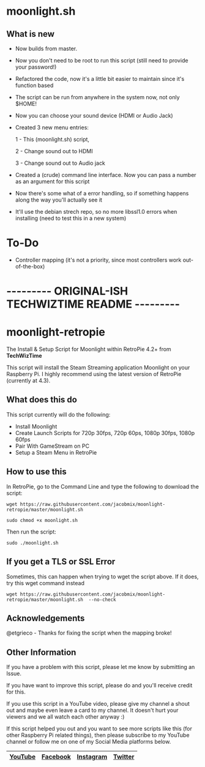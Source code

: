 # moonlight.sh

## What is new

- Now builds from master.
- Now you don't need to be root to run this script (still need to provide your password!)
- Refactored the code, now it's a little bit easier to maintain since it's function based
- The script can be run from anywhere in the system now, not only $HOME!
- Now you can choose your sound device (HDMI or Audio Jack) 
- Created 3 new menu entries: 

    1 - This (moonlight.sh) script, 
    
    2 - Change sound out to HDMI
    
    3 - Change sound out to Audio jack
    
- Created a (crude) command line interface. Now you can pass a number as an argument for this script
- Now there's some what of a error handling, so if something happens along the way you'll actually see it
- It'll use the debian strech repo, so no more libssl1.0 errors when installing (need to test this in a new system)


# To-Do
- Controller mapping (it's not a priority, since most controllers work out-of-the-box)


# --------- ORIGINAL-ISH TECHWIZTIME README ---------

# moonlight-retropie
The Install &amp; Setup Script for Moonlight within RetroPie 4.2+ from **TechWizTime**

This script will install the Steam Streaming application Moonlight on your Raspberry Pi. I highly recommend using the latest version of RetroPie (currently at 4.3).

## What does this do
This script currently will do the following:
- Install Moonlight
- Create Launch Scripts for 720p 30fps, 720p 60ps, 1080p 30fps, 1080p 60fps
- Pair With GameStream on PC
- Setup a Steam Menu in RetroPie

## How to use this
In RetroPie, go to the Command Line and type the following to download the script:
```
wget https://raw.githubusercontent.com/jacobmix/moonlight-retropie/master/moonlight.sh
```
```
sudo chmod +x moonlight.sh
```
Then run the script:
```
sudo ./moonlight.sh
```

## If you get a TLS or SSL Error
Sometimes, this can happen when trying to wget the script above. If it does, try this wget command instead
```
wget https://raw.githubusercontent.com/jacobmix/moonlight-retropie/master/moonlight.sh  --no-check
```

## Acknowledgements
@etgrieco - Thanks for fixing the script when the mapping broke!


## Other Information
If you have a problem with this script, please let me know by submitting an Issue.

If you have want to improve this script, please do and you'll receive credit for this.

If you use this script in a YouTube video, please give my channel a shout out and maybe even leave a card to my channel. It doesn't hurt your viewers and we all watch each other anyway :)

If this script helped you out and you want to see more scripts like this (for other Raspberry Pi related things), then please subscribe to my YouTube channel or follow me on one of my Social Media platforms below.

| [YouTube](https://www.youtube.com/TechWizTime) | [Facebook](https://www.facebook.com/TechWizTime) | [Instagram](https://www.instagram.com/TechWizTime) | [Twitter](https://www.twitter.com/TechWizTime) |
| --- | --- | --- | --- |
